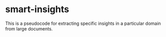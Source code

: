 # smart-insights
This is a pseudocode for extracting specific insights in a particular domain from large documents.
